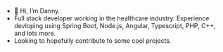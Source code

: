 - 👋 Hi, I’m Danny.
- Full stack developer working in the healthcare industry. Experience devloping using Spring Boot, Node.js, Angular, Typescript, PHP, C++, and lots more.
- Looking to hopefully contribute to some cool projects.
<!---
dannybeaudoin28/dannybeaudoin28 is a ✨ special ✨ repository because its `README.md` (this file) appears on your GitHub profile.
You can click the Preview link to take a look at your changes.
--->
